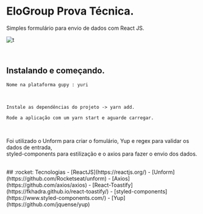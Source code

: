 # EloGroup Prova Técnica.
Simples formulário para envio de dados com React JS.
<br/>

![t](https://user-images.githubusercontent.com/49171033/76796836-0b027380-67ab-11ea-8126-fb70888e603c.png)

<br />

## Instalando e começando.
```
Nome na plataforma gupy : yuri
```
<br />

```
Instale as dependências do projeto -> yarn add.

Rode a aplicação com um yarn start e aguarde carregar.
```
<br />

Foi utilizado o Unform para criar o fomulário, Yup e regex para validar os dados de entrada, <br />
styled-components para estilização e o axios para fazer o envio dos dados.


<br />
## :rocket: Tecnologias
-  [ReactJS](https://reactjs.org/)
-  [Unform](https://github.com/Rocketseat/unform)
-  [Axios](https://github.com/axios/axios)
-  [React-Toastify](https://fkhadra.github.io/react-toastify/)
-  [styled-components](https://www.styled-components.com/)
-  [Yup](https://github.com/jquense/yup)


